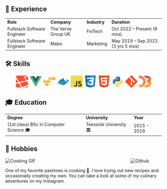 ## 💼 Experience 

<table align="center">
  <tr>
    <td><b>Role</b></td>
    <td><b>Company</b></td>
    <td><b>Industry</b></td>
    <td><b>Duration</b></td>
  </tr>
  <tr>
    <td>Fullstack Software Engineer</td>
    <td>The Verve Group UK</td>
    <td>FinTech</td>
    <td>Oct 2022 – Present (9 mos)</td>
  </tr>
  <tr>
    <td>Fullstack Software Engineer</td>
    <td>Mabo</td>
    <td>Marketing</td>
    <td>May 2019 – Sep 2022 (3 yrs 5 mos)</td>
  </tr>
</table>

## 🛠️ Skills 

<p align="center">
  <code><img height="40" src="https://raw.githubusercontent.com/devicons/devicon/master/icons/laravel/laravel-plain.svg"></code>
  <code><img height="40" src="https://raw.githubusercontent.com/devicons/devicon/master/icons/vuejs/vuejs-original.svg"></code>
  <code><img height="40" src="https://raw.githubusercontent.com/devicons/devicon/master/icons/amazonwebservices/amazonwebservices-original.svg"></code>
  <code><img height="40" src="https://raw.githubusercontent.com/devicons/devicon/master/icons/docker/docker-original.svg"></code>
  <code><img height="40" src="https://raw.githubusercontent.com/devicons/devicon/master/icons/javascript/javascript-original.svg"></code>
  <code><img height="40" src="https://raw.githubusercontent.com/devicons/devicon/master/icons/css3/css3-original.svg"></code>
  <code><img height="40" src="https://raw.githubusercontent.com/devicons/devicon/master/icons/html5/html5-original.svg"></code>
  <code><img height="40" src="https://raw.githubusercontent.com/devicons/devicon/master/icons/python/python-original.svg"></code>
  <code><img height="40" src="https://raw.githubusercontent.com/devicons/devicon/master/icons/git/git-original.svg"></code>
  <code><img height="40" src="https://raw.githubusercontent.com/devicons/devicon/master/icons/d3js/d3js-original.svg"></code>
</p>

## 🎓 Education 

<table align="center">
  <tr>
    <td><b>Degree</b></td>
    <td><b>University</b></td>
    <td><b>Year</b></td>
  </tr>
  <tr>
    <td>(1st class) BSc in Computer Science 🎓</td>
    <td>Teesside University 🏛️</td>
    <td>2015 - 2018</td>
  </tr>
</table>

## 🍳 Hobbies 

<p align="left">
  <img width="20%" align="right" alt="Github" src="https://github.com/michaelbarley/michaelbarley/assets/50404794/26fee7ed-6f51-4b4d-b87f-9942660462ff"/>
</p>

<p align="left">
  <img src="https://github.com/michaelbarley/michaelbarley/assets/cooking-gif.gif" alt="Cooking GIF" width="250">
</p>

One of my favorite pastimes is cooking 🥘. I love trying out new recipes and occasionally creating my own. You can take a look at some of my culinary adventures on my Instagram.
